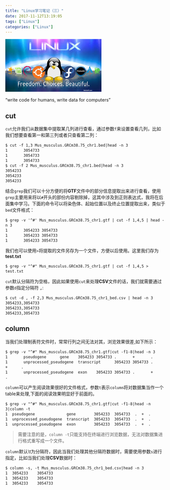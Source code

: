 ```yaml
---
title: "Linux学习笔记（三）"
date: 2017-11-12T13:19:05
tags: ["Linux"]
categories: ["Linux"]
---
```

![mark](https://github.com/YTLogos/Pic_blog/blob/master/Be16KgagG1.png?raw=true)

“write code for humans, write data for computers”

<!--more-->

**cut**
---------------------------
`cut`允许我们从数据集中提取某几列进行查看，通过参数`f`来设置查看几列，比如我们想要查看第一和第三列或者只查看第二列：
```
$ cut -f 1,3 Mus_musculus.GRCm38.75_chr1.bed|head -n 3
1       3054733
1       3054733
1       3054733
$ cut -f 2 Mus_musculus.GRCm38.75_chr1.bed|head -n 3
3054233
3054233
3054233
```
结合`grep`我们可以十分方便的将**GTF**文件中的部分信息提取出来进行查看，使用`grep`主要用来将以`#`开头的部份内容剔除掉，这其中涉及到正则表达式，我将在后面集中学习。下面的命令可以将染色体、起始位置以及终止位置提取出来，类似于`bed`文件格式：
```
$ grep -v '^#' Mus_musculus.GRCm38.75_chr1.gtf | cut -f 1,4,5 | head -n 3
1       3054233 3054733
1       3054233 3054733
1       3054233 3054733
```
我们也可以使用`>`将提取的文件另存为一个文件，方便以后使用。这里我们存为**test.txt**
```
$ grep -v "^#" Mus_musculus.GRCm38.75_chr1.gtf | cut -f 1,4,5 > test.txt
```
`cut`默认分隔符为空格，因此如果使用`cut`来处理**CSV**文件的话，我们就需要通过参数`d`指定分隔符 **`,`**:
```
$ cut -d , -f 2,3 Mus_musculus.GRCm38.75_chr1_bed.csv | head -n 3
3054233,3054733
3054233,3054733
3054233,3054733
```
**column**
-------------------------
当我们处理制表符文件时，常常行列之间无法对其，浏览效果很差,如下所示：
```
$ grep -v "^#" Mus_musculus.GRCm38.75_chr1.gtf|cut -f1-8|head -n 3
1       pseudogene      gene    3054233 3054733 .       +       .
1       unprocessed_pseudogene  transcript      3054233 3054733 .       +      .
1       unprocessed_pseudogene  exon    3054233 3054733 .       +       .
```
`column`可以产生阅读效果很好的文件格式，参数`t`表示`column`将对数据集当作一个table来处理,下面的阅读效果明显好于前面的。
```
$ grep -v "^#" Mus_musculus.GRCm38.75_chr1.gtf|cut -f1-8|head -n 3|column -t
1  pseudogene              gene        3054233  3054733  .  +  .
1  unprocessed_pseudogene  transcript  3054233  3054733  .  +  .
1  unprocessed_pseudogene  exon        3054233  3054733  .  +  .
```
> 需要注意的是，`column -t`只能支持在终端进行浏览数据，无法对数据集进行格式重写成一个文件。

`column`默认\t为分隔符，因此当我们处理其他分隔符数据时，需要使用参数`s`进行指定，比如当我们处理**CSV**数据时：
```
$ column -s, -t Mus_musculus.GRCm38.75_chr1_bed.csv|head -n 3
1  3054233    3054733
1  3054233    3054733
1  3054233    3054733
```

